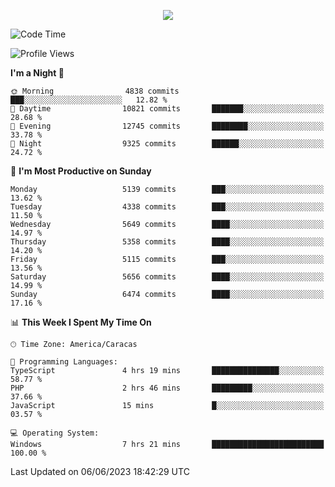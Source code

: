 <p align="center">
  <a href="http://www.github.com/thevacs">
    <img src="https://github-readme-streak-stats.herokuapp.com/?user=thevacs&stroke=ffffff&background=1c1917&ring=0891b2&fire=0891b2&currStreakNum=ffffff&currStreakLabel=0891b2&sideNums=ffffff&sideLabels=ffffff&dates=ffffff&hide_border=true" />
  </a>
</p>

<!--START_SECTION:waka-->
![Code Time](http://img.shields.io/badge/Code%20Time-1%2C409%20hrs%2049%20mins-blue)

![Profile Views](http://img.shields.io/badge/Profile%20Views-7-blue)

**I'm a Night 🦉** 

```text
🌞 Morning                4838 commits        ███░░░░░░░░░░░░░░░░░░░░░░   12.82 % 
🌆 Daytime                10821 commits       ███████░░░░░░░░░░░░░░░░░░   28.68 % 
🌃 Evening                12745 commits       ████████░░░░░░░░░░░░░░░░░   33.78 % 
🌙 Night                  9325 commits        ██████░░░░░░░░░░░░░░░░░░░   24.72 % 
```
📅 **I'm Most Productive on Sunday** 

```text
Monday                   5139 commits        ███░░░░░░░░░░░░░░░░░░░░░░   13.62 % 
Tuesday                  4338 commits        ███░░░░░░░░░░░░░░░░░░░░░░   11.50 % 
Wednesday                5649 commits        ████░░░░░░░░░░░░░░░░░░░░░   14.97 % 
Thursday                 5358 commits        ████░░░░░░░░░░░░░░░░░░░░░   14.20 % 
Friday                   5115 commits        ███░░░░░░░░░░░░░░░░░░░░░░   13.56 % 
Saturday                 5656 commits        ████░░░░░░░░░░░░░░░░░░░░░   14.99 % 
Sunday                   6474 commits        ████░░░░░░░░░░░░░░░░░░░░░   17.16 % 
```


📊 **This Week I Spent My Time On** 

```text
🕑︎ Time Zone: America/Caracas

💬 Programming Languages: 
TypeScript               4 hrs 19 mins       ███████████████░░░░░░░░░░   58.77 % 
PHP                      2 hrs 46 mins       █████████░░░░░░░░░░░░░░░░   37.66 % 
JavaScript               15 mins             █░░░░░░░░░░░░░░░░░░░░░░░░   03.57 % 

💻 Operating System: 
Windows                  7 hrs 21 mins       █████████████████████████   100.00 % 
```


 Last Updated on 06/06/2023 18:42:29 UTC
<!--END_SECTION:waka-->
